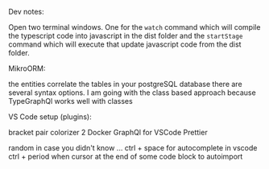 Dev notes:

Open two terminal windows. One for the `watch` command which will compile the typescript code into javascript in the dist folder and the `startStage` command which will execute that update javascript code from the dist folder.



MikroORM:

the entities correlate the tables in your postgreSQL database
there are several syntax options. I am going with the class based approach because TypeGraphQl works well with classes

VS Code setup (plugins):

bracket pair colorizer 2
Docker
GraphQl for VSCode
Prettier

random in case you didn't know ...
ctrl + space for autocomplete in vscode
ctrl + period when cursor at the end of some code block to autoimport
